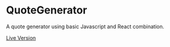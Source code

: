 # QuoteGenerator
A quote generator using basic Javascript and React combination.

[Live Version](https://quotegenerator.sahilister.now.sh/)
